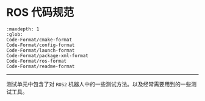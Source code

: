 # ROS 代码规范

```{toctree}
:maxdepth: 1
:glob:
Code-Format/cmake-format
Code-Format/config-format
Code-Format/launch-format
Code-Format/package-xml-format
Code-Format/ros-format
Code-Format/readme-format
```

------

测试单元中包含了对 `ROS2` 机器人中的一些测试方法。以及经常需要用到的一些测试工具。

